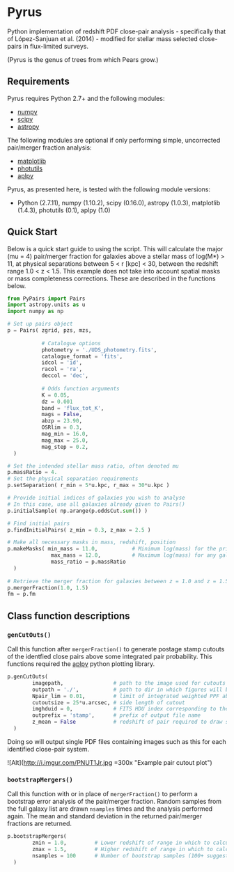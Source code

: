 # Pyrus
Python implementation of redshift PDF close-pair analysis - specifically that of López-Sanjuan et al. (2014) - modified for stellar mass selected close-pairs in flux-limited surveys.

(Pyrus is the genus of trees from which Pears grow.)

## Requirements
Pyrus requires Python 2.7+ and the following modules:
* [numpy](http://www.numpy.org)
* [scipy](http://www.scipy.org)
* [astropy](http://www.astropy.org)

The following modules are optional if only performing simple, uncorrected pair/merger fraction analysis:
* [matplotlib](http://matplotlib.org)
* [photutils](http://photutils.readthedocs.org/en/latest/)
* [aplpy](https://aplpy.github.io/)

Pyrus, as presented here, is tested with the following module versions:
* Python (2.7.11), numpy (1.10.2), scipy (0.16.0), astropy (1.0.3), matplotlib (1.4.3), photutils (0.1), aplpy (1.0)

## Quick Start
Below is a quick start guide to using the script. This will calculate the major (mu = 4) pair/merger fraction for galaxies above a stellar mass of log(M*) > 11, at physical separations between 5 < r [kpc] < 30, between the redshift range 1.0 < z < 1.5. This example does not take into account spatial masks or mass completeness corrections. These are described in the functions below.

```python
from PyPairs import Pairs
import astropy.units as u
import numpy as np

# Set up pairs object
p = Pairs( zgrid, pzs, mzs,
           
           # Catalogue options
           photometry = './UDS_photometry.fits',
           catalogue_format = 'fits',
           idcol = 'id',
           racol = 'ra',
           deccol = 'dec',
           
           # Odds function arguments
           K = 0.05,
           dz = 0.001
           band = 'flux_tot_K',
           mags = False,
           abzp = 23.90,
           OSRlim = 0.3,
           mag_min = 16.0,
           mag_max = 25.0,
           mag_step = 0.2,
  )

# Set the intended stellar mass ratio, often denoted mu
p.massRatio = 4.
# Set the physical separation requirements
p.setSeparation( r_min = 5*u.kpc, r_max = 30*u.kpc )

# Provide initial indices of galaxies you wish to analyse
# In this case, use all galaxies already given to Pairs()
p.initialSample( np.arange(p.oddsCut.sum()) )

# Find initial pairs
p.findInitialPairs( z_min = 0.3, z_max = 2.5 )

# Make all necessary masks in mass, redshift, position
p.makeMasks( min_mass = 11.0,           # Minimum log(mass) for the primary sample
              max_mass = 12.0,          # Maximum log(mass) for any galaxy
              mass_ratio = p.massRatio
  )
  
# Retrieve the merger fraction for galaxies between z = 1.0 and z = 1.5
p.mergerFraction(1.0, 1.5)
fm = p.fm
```
## Class function descriptions

### `genCutOuts()`
Call this function after `mergerFraction()` to generate postage stamp cutouts of the identfied close pairs above some integrated pair probability. This functions required the [aplpy](https://aplpy.github.io/) python plotting library.

```python
p.genCutOuts(
        imagepath,                # path to the image used for cutouts
        outpath = './',           # path to dir in which figures will be saved
        Npair_lim = 0.01,         # limit of integrated weighted PPF above which to select pairs
        cutoutsize = 25*u.arcsec, # side length of cutout
        imghduid = 0,             # FITS HDU index corresponding to the image data
        outprefix = 'stamp',      # prefix of output file name
        z_mean = False            # redshift of pair required to draw search area
  )
```
Doing so will output single PDF files containing images such as this for each identified close-pair system.

![Alt](http://i.imgur.com/PNUT1Jr.jpg =300x "Example pair cutout plot")

### `bootstrapMergers()`
Call this function with or in place of `mergerFraction()` to perform a bootstrap error analysis of the pair/merger fraction. Random samples from the full galaxy list are drawn `nsamples` times and the analysis performed again. The mean and standard deviation in the returned pair/merger fractions are returned.

```python
p.bootstrapMergers(
        zmin = 1.0,         # Lower redshift of range in which to calculate fm
        zmax = 1.5,         # Higher redshift of range in which to calculate fm
        nsamples = 100      # Number of bootstrap samples (100+ suggested)
  )
```
